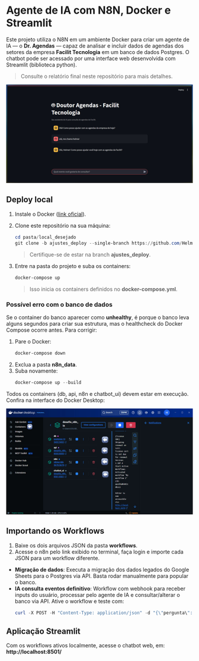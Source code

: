 
# Agente de IA com N8N, Docker e Streamlit

Este projeto utiliza o N8N em um ambiente Docker para criar um agente de IA — o **Dr. Agendas** — capaz de analisar e incluir dados de agendas dos setores da empresa **Facilit Tecnologia** em um banco de dados Postgres. O chatbot pode ser acessado por uma interface web desenvolvida com Streamlit (biblioteca python).

> Consulte o relatório final neste repositório para mais detalhes.

![Exemplo do Dr. Agendas em funcionamento](img/image.jpeg)

## Deploy local

1. Instale o Docker ([link oficial](https://www.docker.com/get-started/)).
2. Clone este repositório na sua máquina:
    ```powershell
    cd pasta/local_desejado
    git clone -b ajustes_deploy --single-branch https://github.com/Helmelhor/desafio_n8n_ia.git
    ```
    > Certifique-se de estar na branch **ajustes_deploy**.

3. Entre na pasta do projeto e suba os containers:
    ```powershell
    docker-compose up
    ```
    > Isso inicia os containers definidos no **docker-compose.yml**.

### Possível erro com o banco de dados

Se o container do banco aparecer como **unhealthy**, é porque o banco leva alguns segundos para criar sua estrutura, mas o healthcheck do Docker Compose ocorre antes. Para corrigir:

1. Pare o Docker:
    ```powershell
    docker-compose down
    ```
2. Exclua a pasta **n8n_data**.
3. Suba novamente:
    ```powershell
    docker-compose up --build
    ```

Todos os containers (db, api, n8n e chatbot_ui) devem estar em execução. Confira na interface do Docker Desktop:

![Exemplo docker desktop](img\docker_desktop.jpeg)

## Importando os Workflows

1. Baixe os dois arquivos JSON da pasta **workflows**.
2. Acesse o n8n pelo link exibido no terminal, faça login e importe cada JSON para um workflow diferente.

- **Migração de dados**: Executa a migração dos dados legados do Google Sheets para o Postgres via API. Basta rodar manualmente para popular o banco.
- **IA consulta eventos definitivo**: Workflow com webhook para receber inputs do usuário, processar pelo agente de IA e consultar/alterar o banco via API. Ative o workflow e teste com:
    ```powershell
    curl -X POST -H "Content-Type: application/json" -d "{\"pergunta\": \"crie um evento chamado do Rh 'confra fim de ano na data de 15/12/2025''\"}" http://localhost:5678/webhook-test/3abb36e0-3571-490f-8208-46b31b5c976b
    ```

## Aplicação Streamlit

Com os workflows ativos localmente, acesse o chatbot web, em:  
**http://localhost:8501/**
